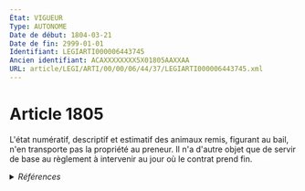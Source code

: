 ```yaml
---
État: VIGUEUR
Type: AUTONOME
Date de début: 1804-03-21
Date de fin: 2999-01-01
Identifiant: LEGIARTI000006443745
Ancien identifiant: ACAXXXXXXXX5X01805AAXXAA
URL: article/LEGI/ARTI/00/00/06/44/37/LEGIARTI000006443745.xml
---
```


<h1>Article 1805</h1>

L'état numératif, descriptif et estimatif des animaux remis, figurant au bail,
n'en transporte pas la propriété au preneur. Il n'a d'autre objet que de servir
de base au règlement à intervenir au jour où le contrat prend fin.


<details>
  <summary><em>Références</em></summary>

  <h2>Références faites par l'article</h2>
  
  <ul>
    <li>
      CODIFICATION source Loi 1804-03-07
    </li>
    <li>
      CREATION source Loi 1804-03-07 promulguée le 17 mars 1804
    </li>
  </ul>
</details>
